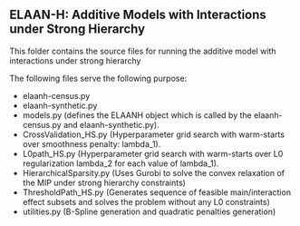 ## ELAAN-H: Additive Models with Interactions under Strong Hierarchy

This folder contains the source files for running the additive model with interactions under strong hierarchy

The following files serve the following purpose:
- elaanh-census.py
- elaanh-synthetic.py
- models.py (defines the ELAANH object which is called by the elaanh-census.py and elaanh-synthetic.py). 
- CrossValidation_HS.py (Hyperparameter grid search with warm-starts over smoothness penalty: lambda_1). 
- L0path_HS.py (Hyperparameter grid search with warm-starts over L0 regularization lambda_2 for each value of lambda_1).
- HierarchicalSparsity.py (Uses Gurobi to solve the convex relaxation of the MIP under strong hierarchy constraints)
- ThresholdPath_HS.py (Generates sequence of feasible main/interaction effect subsets and solves the problem without any L0 constraints)
- utilities.py (B-Spline generation and quadratic penalties generation)

